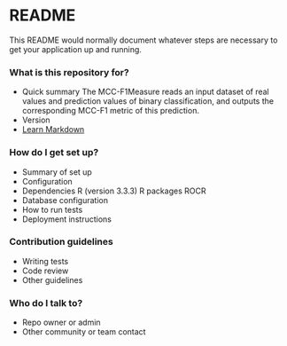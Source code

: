 # README #

This README would normally document whatever steps are necessary to get your application up and running.

### What is this repository for? ###

* Quick summary
The MCC-F1Measure reads an input dataset of real values and prediction values of binary classification, 
and outputs the corresponding MCC-F1 metric of this prediction.
* Version
* [Learn Markdown](https://bitbucket.org/tutorials/markdowndemo)

### How do I get set up? ###

* Summary of set up
* Configuration
* Dependencies
R (version 3.3.3)
R packages ROCR
* Database configuration
* How to run tests
* Deployment instructions

### Contribution guidelines ###

* Writing tests
* Code review
* Other guidelines

### Who do I talk to? ###

* Repo owner or admin
* Other community or team contact